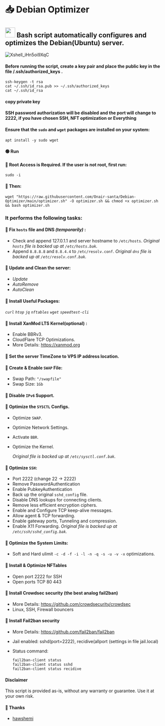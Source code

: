 # 📥 Debian Optimizer

## <a href="#"><img src="https://github.com/vpnhood/VpnHood/wiki/images/logo-linux.png" width="32" height="32"></a> Bash script automatically configures and optimizes the  Debian(Ubuntu) server.
![Xshell_iHn5oi9XqC](https://github.com/Onair-santa/Debian-Optimizer/assets/42511409/2ab79d42-f322-40e4-b37d-c3b5715e3b74)

#### Before running the script, create a key pair and place the public key in the file /.ssh/authorized_keys .
```
ssh-keygen -t rsa
cat ~/.ssh/id_rsa.pub >> ~/.ssh/authorized_keys
cat ~/.ssh/id_rsa
```
#### copy private key 
#### SSH password authorization will be disabled and the port will change to 2222, if you have chosen SSH, NFT optimization or Everything

#### Ensure that the `sudo` and `wget` packages are installed on your system:

```
apt install -y sudo wget
```

#### 🟢 Run

#### 💠 Root Access is Required. If the user is not root, first run:

```
sudo -i
```

#### 💠 Then:

```
wget "https://raw.githubusercontent.com/Onair-santa/Debian-Optimizer/main/optimizer.sh" -O optimizer.sh && chmod +x optimizer.sh && bash optimizer.sh
```

### It performs the following tasks:

#### 💠 Fix `hosts` file and DNS _(temporarily)_ :

- Check and append 127.0.1.1 and server hostname to `/etc/hosts`. 
  *Original `hosts` file is backed up at `/etc/hosts.bak`.*
- Append `8.8.8.8` and `8.8.4.4` to `/etc/resolv.conf`. 
  *Original `dns` file is backed up at `/etc/resolv.conf.bak`.*

#### 💠 Update and Clean the server:

- _Update_
- _AutoRemove_
- _AutoClean_

#### 💠 Install Useful Packages:

 _`curl`_  _`htop`_  _`jq`_  _`nftables`_  _`wget`_ _`speedtest-cli`_ 

#### 💠 Install XanMod LTS Kernel(optional) :

- Enable BBRv3.
- CloudFlare TCP Optimizations.
- More Details: https://xanmod.org

#### 💠 Set the server TimeZone to VPS IP address location.

#### 💠 Create & Enable `SWAP` File:

- Swap Path: `"/swapfile"`
- Swap Size: `1Gb`

#### 💠 Disable `IPv6` Support.

#### 💠 Optimize the `SYSCTL` Configs.

- Optimize `SWAP`.

- Optimize Network Settings.

- Activate `BBR`.

- Optimize the Kernel.
  
    *Original file is backed up at `/etc/sysctl.conf.bak`.*

#### 💠 Optimize `SSH`:

- Port 2222 (change 22 → 2222)
- Remove PasswordAuthentication
- Enable PubkeyAuthentication
- Back up the original `sshd_config` file.
- Disable DNS lookups for connecting clients.
- Remove less efficient encryption ciphers.
- Enable and Configure TCP keep-alive messages.
- Allow agent & TCP forwarding.
- Enable gateway ports, Tunneling and compression.
- Enable X11 Forwarding.
    *Original file is backed up at `/etc/ssh/sshd_config.bak`.*

#### 💠 Optimize the System Limits:

- Soft and Hard ulimit `-c -d -f -i -l -n -q -s -u -v -x` optimizations.

#### 💠 Install & Optimize NFTables

- Open port 2222 for SSH
- Open ports TCP 80 443

#### 💠 Install Crowdsec security (the best analog fail2ban)

- More Details: https://github.com/crowdsecurity/crowdsec
- Linux, SSH, Firewall bouncers

#### 💠 Install Fail2ban security

- More Details: https://github.com/fail2ban/fail2ban
- Jail enabled: sshd(port=2222), recidive(allport (settings in file jail.local)
- Status command:
  
  ```
  fail2ban-client status
  fail2ban-client status sshd
  fail2ban-client status recidive
  ```

#### Disclaimer

This script is provided as-is, without any warranty or guarantee. Use it at your own risk.

#### 💠 Thanks
- [hawshemi](https://github.com/hawshemi/Linux-Optimizer)
